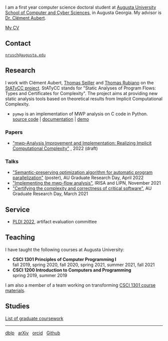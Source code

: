 I am a first year computer science doctoral student at [Augusta University][AU]
[School of Computer and Cyber Sciences][CCS], in Augusta Georgia. My advisor is
[Dr. Clément Aubert][CA].

[My CV][CV]

## Contact

[`nrusch@augusta.edu`][@]

## Research

I work with Clément Aubert, [Thomas Seiller][TS] and [Thomas Rubiano][TR] on the
[StATyCC project][STATYCC]. StATyCC stands for "Static Analyses of Program 
Flows: Types and Certificates for Complexity". The project aims at providing new
static analysis tools based on theoretical results from Implicit Computational
Complexity.

- `pymwp` is an implementation of MWP analysis on C code in Python.<br/>
[source code](https://github.com/statycc/pymwp)
| [documentation](https://statycc.github.io/pymwp/)
| [demo](https://statycc.github.io/pymwp/demo/)

### Papers

- ["mwp-Analysis Improvement and Implementation: Realizing Implicit Computational Complexity"](https://arxiv.org/abs/2203.03943)
  , 2022 (draft)

### Talks

- ["Semantic-preserving optimization algorithm for automatic program parallelization"](./posts/2022-graduate-research-day) (poster), 
  AU Graduate Research Day, April 2022 
- ["Implementing the mwp-flow analysis"](./posts/2021-implementing-the-mwp-flow-analysis), 
  IRISA and LIPN, November 2021
- ["Certifying the complexity and correctness of critical software"](./posts/2021-graduate-research-day), 
  AU Graduate Research Day, March 2021

## Service

- [PLDI 2022](https://pldi22.sigplan.org/committee/pldi-2022-PLDI-Research-Artifacts-artifact-evaluation-committee), artifact evaluation committee

## Teaching

I have taught the following courses at Augusta University:

- **CSCI 1301 Principles of Computer Programming I**<br/>fall 2019, spring 2020,
  fall 2020, spring 2021, summer 2021, fall 2021
- **CSCI 1200 Introduction to Computers and Programming**<br/>spring 2019,
  summer 2019

I am also a member of a team working on
transforming [CSCI 1301 course materials][1301].

## Studies

[List of graduate coursework](./posts/coursework)

* * *

[dblp](https://dblp.org/pid/296/3722) &nbsp;
[arXiv](https://arxiv.org/search/?query=Rusch%2C+Neea&searchtype=author) &nbsp;
[orcid](https://orcid.org/0000-0002-7354-5330) &nbsp;
[Github](https://github.com/nkrusch)

[AU]: https://www.augusta.edu/

[CCS]: https://www.augusta.edu/ccs/

[CA]: https://spots.augusta.edu/caubert/

[CV]: ./cv.pdf

[@]: mailto:nrusch@augusta.edu

[TS]: https://www.seiller.org/

[TR]: https://people.irisa.fr/Thomas.Rubiano/

[STATYCC]: https://spots.augusta.edu/caubert/research/statycc/

[1301]: https://csci-1301.github.io/about.html
